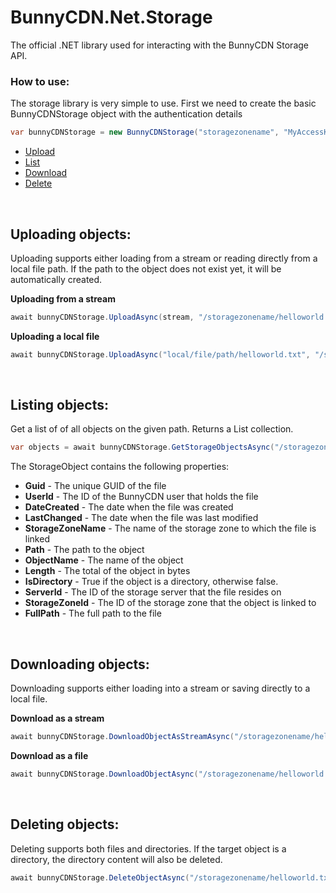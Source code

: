# BunnyCDN.Net.Storage
The official .NET library used for interacting with the BunnyCDN Storage API.

### How to use:

The storage library is very simple to use. First we need to create the basic BunnyCDNStorage object with the authentication details
```c#
var bunnyCDNStorage = new BunnyCDNStorage("storagezonename", "MyAccessKey");
```
- [Upload](#uploading-objects)
- [List](#listing-objects)
- [Download](#downloading-objects)
- [Delete](#deleting-objects)

<br/>

## Uploading objects:
Uploading supports either loading from a stream or reading directly from a local file path. If the path to the object does not exist yet, it will be automatically created.

**Uploading from a stream**
```c#
await bunnyCDNStorage.UploadAsync(stream, "/storagezonename/helloworld.txt");
```

**Uploading a local file**
```c#
await bunnyCDNStorage.UploadAsync("local/file/path/helloworld.txt", "/storagezonename/helloworld.txt");
```

<br/>

## Listing objects:
Get a list of of all objects on the given path. Returns a List<StorageObject> collection.
```c#
var objects = await bunnyCDNStorage.GetStorageObjectsAsync("/storagezonename/");
```

The StorageObject contains the following properties:
- **Guid** - The unique GUID of the file
- **UserId** - The ID of the BunnyCDN user that holds the file
- **DateCreated** - The date when the file was created
- **LastChanged** - The date when the file was last modified
- **StorageZoneName** - The name of the storage zone to which the file is linked
- **Path** - The path to the object
- **ObjectName** - The name of the object
- **Length** - The total of the object in bytes
- **IsDirectory** - True if the object is a directory, otherwise false.
- **ServerId** - The ID of the storage server that the file resides on
- **StorageZoneId** - The ID of the storage zone that the object is linked to
- **FullPath** - The full path to the file


<br/>

## Downloading objects:
Downloading supports either loading into a stream or saving directly to a local file.

**Download as a stream**
```c#
await bunnyCDNStorage.DownloadObjectAsStreamAsync("/storagezonename/helloworld.txt");
```

**Download as a file**
```c#
await bunnyCDNStorage.DownloadObjectAsync("/storagezonename/helloworld.txt", "local/file/path/helloworld.txt");
```

<br/>

## Deleting objects:
Deleting supports both files and directories. If the target object is a directory, the directory content will also be deleted.
```c#
await bunnyCDNStorage.DeleteObjectAsync("/storagezonename/helloworld.txt");
```
